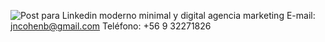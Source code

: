 ![Post para Linkedin moderno minimal y digital agencia marketing](https://user-images.githubusercontent.com/103800135/205658517-e4888cb4-1445-4d9a-862f-fb635ee95065.png)
E-mail: jncohenb@gmail.com
Teléfono: +56 9 32271826
<!--
**jlchnb/jlchnb** is a ✨ _special_ ✨ repository because its `README.md` (this file) appears on your GitHub profile.

Here are some ideas to get you started:

- 🔭 I’m currently working on ...
- 🌱 I’m currently learning ...
- 👯 I’m looking to collaborate on ...
- 🤔 I’m looking for help with ...
- 💬 Ask me about ...
- 📫 How to reach me: ...![Post para Linkedin moderno minimal y digital agencia marketing](https://user-images.githubusercontent.com/103800135/205658414-3dc2957f-6274-4bc1-96bb-911fae3bfc07.png)

- 😄 Pronouns: ...
- ⚡ Fun fact: ...
-->



